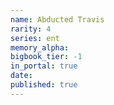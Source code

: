 ```yaml
---
name: Abducted Travis
rarity: 4
series: ent
memory_alpha:
bigbook_tier: -1
in_portal: true
date:
published: true
---
```



